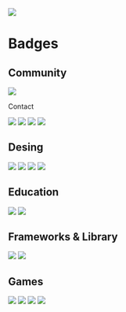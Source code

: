 <img src="https://i.imgur.com/qEosYDH.png">

# Badges



## Community

<p>
    <img src="https://img.shields.io/badge/AniList-02A9FF?style=for-the-badge&logo=AniList&logoColor=white">
</p
 
## Contact

<p>
    <img src="https://img.shields.io/badge/Gmail-D14836?style=for-the-badge&logo=gmail&logoColor=white">
    <img src="https://img.shields.io/badge/WhatsApp-25D366?style=for-the-badge&logo=whatsapp&logoColor=white">
    <img src="https://img.shields.io/badge/WeChat-07C160?style=for-the-badge&logo=wechat&logoColor=white">
    <img src="https://img.shields.io/badge/Telegram-2CA5E0?style=for-the-badge&logo=telegram&logoColor=white">
</p>

## Desing

<p>
    <img src="https://img.shields.io/badge/Adobe%20Photoshop-31A8FF?style=for-the-badge&logo=Adobe%20Photoshop&logoColor=black">
    <img src="https://img.shields.io/badge/Adobe%20Premiere%20Pro-9999FF?style=for-the-badge&logo=Adobe%20Premiere%20Pro&logoColor=white">
    <img src="https://img.shields.io/badge/Canva-%2300C4CC.svg?&style=for-the-badge&logo=Canva&logoColor=white">
    <img src="https://img.shields.io/badge/gimp-5C5543?style=for-the-badge&logo=gimp&logoColor=white">
</p>

## Education

<p>
    <img src="https://img.shields.io/badge/Codecademy-FFF0E5?style=for-the-badge&logo=codecademy&logoColor=303347">
    <img src="https://img.shields.io/badge/Udemy-EC5252?style=for-the-badge&logo=Udemy&logoColor=white"> 
</p>

## Frameworks & Library

<p>
    <img src="https://img.shields.io/badge/Node.js-339933?style=for-the-badge&logo=nodedotjs&logoColor=white">
    <img src="https://img.shields.io/badge/npm-CB3837?style=for-the-badge&logo=npm&logoColor=white">
 
</p>

## Games

<p>
    <img src="https://img.shields.io/badge/Epic%20Games-313131?style=for-the-badge&logo=Epic%20Games&logoColor=white">
    <img src="https://img.shields.io/badge/Steam-000000?style=for-the-badge&logo=steam&logoColor=white">
    <img src="https://img.shields.io/badge/PlayStation-003791?style=for-the-badge&logo=playstation&logoColor=white">
    <img src="https://img.shields.io/badge/Riot_Games-D32936?style=for-the-badge&logo=riot-games&logoColor=white">
</p>
